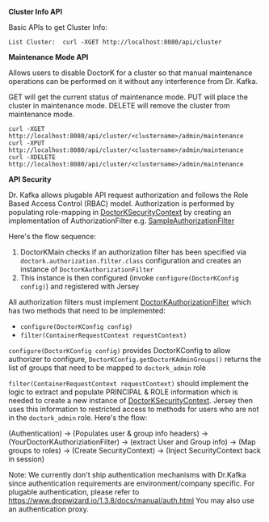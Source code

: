 **Cluster Info API**

Basic APIs to get Cluster Info:

```
List Cluster:  curl -XGET http://localhost:8080/api/cluster
```


**Maintenance Mode API**

Allows users to disable DoctorK for a cluster so that manual maintenance operations can be performed on it without any interference from Dr. Kafka.

GET will get the current status of maintenance mode.
PUT will place the cluster in maintenance mode.
DELETE will remove the cluster from maintenance mode.


```
curl -XGET http://localhost:8080/api/cluster/<clustername>/admin/maintenance
curl -XPUT http://localhost:8080/api/cluster/<clustername>/admin/maintenance
curl -XDELETE http://localhost:8080/api/cluster/<clustername>/admin/maintenance
```

**API Security**

Dr. Kafka allows plugable API request authorization and follows the Role Based Access Control (RBAC) model. Authorization is performed by populating role-mapping in [DoctorKSecurityContext](https://github.com/pinterest/doctorkafka/tree/master/doctork/src/main/java/com/pinterest/doctork/security/DoctorKSecurityContext.java) by creating an implementation of AuthorizationFilter e.g. [SampleAuthorizationFilter](https://github.com/pinterest/doctorkafka/tree/master/doctork/src/main/java/com/pinterest/doctork/security/SampleAuthorizationFilter.java)

Here's the flow sequence:
1. DoctorKMain checks if an authorization filter has been specified via `doctork.authorization.filter.class` configuration and creates an instance of `DoctorKAuthorizationFilter`
2. This instance is then configured (invoke `configure(DoctorKConfig config)`) and registered with Jersey

All authorization filters must implement [DoctorKAuthorizationFilter](https://github.com/pinterest/doctorkafka/tree/master/doctork/src/main/java/com/pinterest/doctork/security/DoctorKAuthorizationFilter.java) which has two methods that need to be implemented:

- `configure(DoctorKConfig config)`
- `filter(ContainerRequestContext requestContext)`  

`configure(DoctorKConfig config)` provides DoctorKConfig to allow authorizer to configure, `DoctorKConfig.getDoctorKAdminGroups()` returns the list of groups that need to be mapped to `doctork_admin` role  

`filter(ContainerRequestContext requestContext)` should implement the logic to extract and populate PRINCIPAL & ROLE information which is needed to create a new instance of [DoctorKSecurityContext](https://github.com/pinterest/doctorkafka/tree/master/doctork/src/main/java/com/pinterest/doctork/security/DoctorKSecurityContext.java). Jersey then uses this information to restricted access to methods for users who are not in the `doctork_admin` role. Here's the flow:

(Authentication) -> (Populates user & group info headers) -> (YourDoctorKAuthoriziationFilter) -> (extract User and Group info) -> (Map groups to roles) -> (Create SecurityContext) -> (Inject SecurityContext back in session)

Note: We currently don't ship authentication mechanisms with Dr.Kafka since authentication requirements are environment/company specific. For plugable authentication, please refer to https://www.dropwizard.io/1.3.8/docs/manual/auth.html You may also use an authentication proxy.